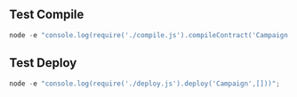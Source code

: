 ## Test Compile
```javascript
node -e "console.log(require('./compile.js').compileContract('Campaign'))";
```
## Test Deploy
```javascript
node -e "console.log(require('./deploy.js').deploy('Campaign',[]))";
```
